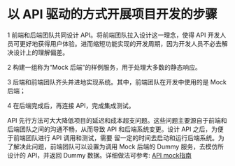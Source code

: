 # 以 API 驱动的方式开展项目开发的步骤
   
  1  前端和后端团队共同设计 API。将前端团队拉入设计这一理念，使得 API 开发人员可更好地获得用户体验。进而缩短功能实现的开发周期，因为开发人员不必去解决设计上的理解偏差。
  
  2  构建一组称为“Mock 后端”的样例服务，用于处理大多数的静态响应。
  
  3  后端和前端团队齐头并进地实现系统。其中，前端团队在开发中使用的是 Mock 后端；
  
  4  在后端完成后，再连接 API，完成集成测试。
  
  API 先行方法可大大降低项目的延迟和成本超支问题。这些问题主要源自于前端和后端团队之间的沟通不畅，从而导致 API 和后端系统变更。设计 API 之后，为便于前端团队进行 API 调用和测试，需要
  留一定的时间去启动和运行后端系统。为了解决此问题，前端团队可以设置为调用 Mock 后端的 Dummy 服务，去模仿所设计的 API，并返回 Dummy 数据。详细做法可参考: [API mock指南](https://stoplight.io/mock-api-guide/basics/)
        
  

